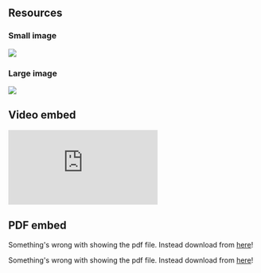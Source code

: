 ## Resources

### Small image
![](https://pbs.twimg.com/profile_images/903658777295163392/afySJpM5_400x400.jpg)

### Large image
![](https://pbs.twimg.com/profile_banners/903380300620849153/1504220447/1500x500)

## Video embed
<div class="aspect-ratio">
  <iframe src="https://www.youtube.com/embed/uWSxzjyMNpU" frameborder="0" allowfullscreen="True"></iframe>
</div>

## PDF embed
<object data="assets/sample-pdf.pdf" type="application/pdf" width="100%" height="600px">
  <p>Something's wrong with showing the pdf file. Instead download from <a href="assets/sample-pdf.pdf">here</a>!</p>
</object>
<p>Something's wrong with showing the pdf file. Instead download from <a href="assets/sample-pdf.pdf">here</a>!</p>
